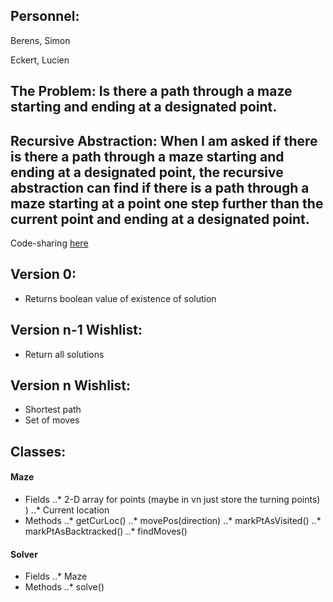 ## Personnel:
  Berens, Simon
  
  Eckert, Lucien

## The Problem: Is there a path through a maze starting and ending at a designated point.

## Recursive Abstraction: When I am asked if there is there a path through a maze starting and ending at a designated point, the recursive abstraction can find if there is a path through a maze starting at a point one step further than the current point and ending at a designated point.

Code-sharing  [here](https://codeshare.io/GqlWpj)

## Version 0:
  * Returns boolean value of existence of solution

## Version n-1 Wishlist:
  * Return all solutions

## Version n Wishlist:
  * Shortest path
  * Set of moves

## Classes:
#### Maze 
* Fields
..* 2-D array for points (maybe in vn just store the turning points) )
..* Current location
* Methods
..* getCurLoc()
..* movePos(direction)
..* markPtAsVisited()
..* markPtAsBacktracked()
..* findMoves()

#### Solver
 * Fields
 ..* Maze
 * Methods
 ..* solve()
